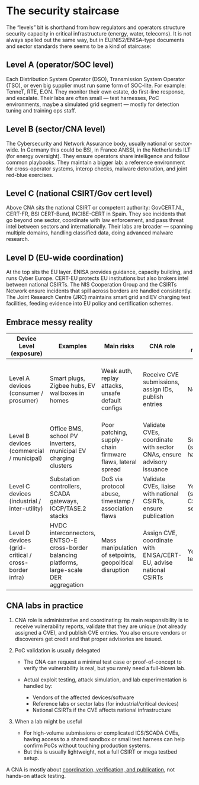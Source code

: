 # The security staircase

The “levels” bit is shorthand from how regulators and operators structure security capacity in critical infrastructure (energy, water, telecoms). It is not always spelled out the same way, but in EU/NIS2/ENISA-type documents and sector standards there seems to be a kind of staircase:

## Level A (operator/SOC level)

Each Distribution System Operator (DSO), Transmission System Operator (TSO), or even big supplier must run some form of SOC-lite. For example: TenneT, RTE, E.ON. They monitor their own estate, do first-line response, and escalate. Their labs are often small — test harnesses, PoC environments, maybe a simulated grid segment — mostly for detection tuning and training ops staff.

## Level B (sector/CNA level)

The Cybersecurity and Network Assurance body, usually national or sector-wide. In Germany this could be BSI, in France ANSSI, in the Netherlands ILT (for energy oversight). They ensure operators share intelligence and follow common playbooks. They maintain a bigger lab: a reference environment for cross-operator systems, interop checks, malware detonation, and joint red-blue exercises.

## Level C (national CSIRT/Gov cert level)

Above CNA sits the national CSIRT or competent authority: GovCERT.NL, CERT-FR, BSI CERT-Bund, INCIBE-CERT in Spain. They see incidents that go beyond one sector, coordinate with law enforcement, and pass threat intel between sectors and internationally. Their labs are broader — spanning multiple domains, handling classified data, doing advanced malware research.

## Level D (EU-wide coordination)

At the top sits the EU layer. ENISA provides guidance, capacity building, and runs Cyber Europe. CERT-EU protects EU institutions but also brokers intel between national CSIRTs. The NIS Cooperation Group and the CSIRTs Network ensure incidents that spill across borders are handled consistently. The Joint Research Centre (JRC) maintains smart grid and EV charging test facilities, feeding evidence into EU policy and certification schemes.

## Embrace messy reality

| Device Level (exposure)                              | Examples                                                                                    | Main risks                                                 | CNA role                                                             | Lab needed?                     | Who does testing / PoC                                                         |
|------------------------------------------------------|---------------------------------------------------------------------------------------------|------------------------------------------------------------|----------------------------------------------------------------------|---------------------------------|--------------------------------------------------------------------------------|
| Level A devices (consumer / prosumer)                | Smart plugs, Zigbee hubs, EV wallboxes in homes                                             | Weak auth, replay attacks, unsafe default configs          | Receive CVE submissions, assign IDs, publish entries                 | No                              | Vendors, independent researchers; CNA may request minimal PoC for verification |
| Level B devices (commercial / municipal)             | Office BMS, school PV inverters, municipal EV charging clusters                             | Poor patching, supply-chain firmware flaws, lateral spread | Validate CVEs, coordinate with sector CNAs, ensure advisory issuance | Sometimes (small test harness)  | Sector reference labs, vendors                                                 |
| Level C devices (industrial / inter-utility)         | Substation controllers, SCADA gateways, ICCP/TASE.2 stacks                                  | DoS via protocol abuse, timestamp / association flaws      | Validate CVEs, liaise with national CSIRTs, ensure publication       | Yes (shared CSIRT / sector lab) | CSIRT labs, vendor SOCs, forensic teams                                        |
| Level D devices (grid-critical / cross-border infra) | HVDC interconnectors, ENTSO-E cross-border balancing platforms, large-scale DER aggregation | Mass manipulation of setpoints, geopolitical disruption    | Assign CVE, coordinate with ENISA/CERT-EU, advise national CSIRTs    | Yes (mega testbed)              | JRC / ENTSO-E mega testbed, specialised vendor labs, national CSIRTs           |

## CNA labs in practice

1. CNA role is administrative and coordinating: Its main responsibility is to receive vulnerability reports, validate that they are unique (not already assigned a CVE), and publish CVE entries. You also ensure vendors or discoverers get credit and that proper advisories are issued.

2. PoC validation is usually delegated

   * The CNA can request a minimal test case or proof-of-concept to verify the vulnerability is real, but you rarely need a full-blown lab.
   * Actual exploit testing, attack simulation, and lab experimentation is handled by:

     * Vendors of the affected devices/software
     * Reference labs or sector labs (for industrial/critical devices)
     * National CSIRTs if the CVE affects national infrastructure

3. When a lab might be useful

   * For high-volume submissions or complicated ICS/SCADA CVEs, having access to a shared sandbox or small test harness can help confirm PoCs without touching production systems.
   * But this is usually lightweight, not a full CSIRT or mega testbed setup.

A CNA is mostly about [coordination, verification, and publication](governance.md), not hands-on attack testing.

